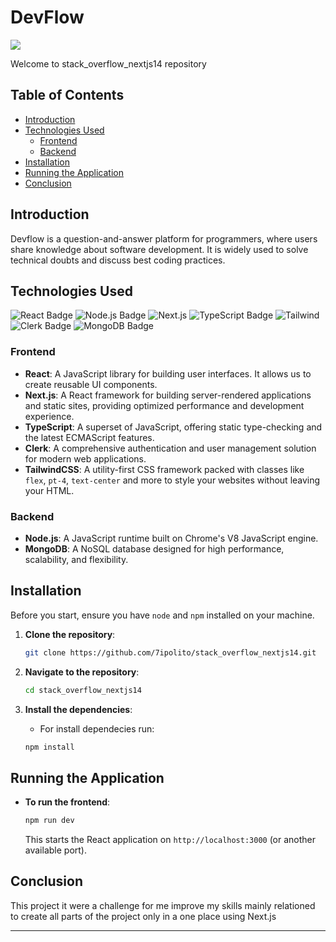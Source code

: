# DevFlow
<img src="https://camo.githubusercontent.com/727740b7ca6cfe1fac1a6c4f5c4f4a8e518498ecc83532e30228a02d9faf1cd1/68747470733a2f2f692e6962622e636f2f783746436852502f5468756d626e61696c2e6a7067"/>

Welcome to stack_overflow_nextjs14 repository 

## Table of Contents

- [Introduction](#introduction)
- [Technologies Used](#technologies-used)
  - [Frontend](#frontend)
  - [Backend](#backend)
- [Installation](#installation)
- [Running the Application](#running-the-application)
- [Conclusion](#conclusion)
  
## Introduction

Devflow is a question-and-answer platform for programmers, where users share knowledge about software development. It is widely used to solve technical doubts and discuss best coding practices.

## Technologies Used
![React Badge](https://img.shields.io/badge/React-61DAFB?logo=react&logoColor=000&style=for-the-badge)
![Node.js Badge](https://img.shields.io/badge/Node.js-5FA04E?logo=nodedotjs&logoColor=fff&style=for-the-badge)
![Next.js](https://img.shields.io/badge/next.js-000000?style=for-the-badge&logo=nextdotjs&logoColor=white)
![TypeScript Badge](https://img.shields.io/badge/TypeScript-3178C6?logo=typescript&logoColor=fff&style=for-the-badge)
![Tailwind](https://img.shields.io/badge/tailwindcss-%2338B2AC.svg?style=for-the-badge&logo=tailwind-css&logoColor=white)
![Clerk Badge](https://img.shields.io/badge/Clerk-6C47FF?logo=clerk&logoColor=fff&style=for-the-badge)
![MongoDB Badge](https://img.shields.io/badge/MongoDB-47A248?logo=mongodb&logoColor=fff&style=for-the-badge)
### Frontend
- **React**: A JavaScript library for building user interfaces. It allows us to create reusable UI components.
- **Next.js**: A React framework for building server-rendered applications and static sites, providing optimized performance and development experience.
- **TypeScript**: A superset of JavaScript, offering static type-checking and the latest ECMAScript features.
- **Clerk**: A comprehensive authentication and user management solution for modern web applications.
- **TailwindCSS**: A utility-first CSS framework packed with classes like `flex`, `pt-4`, `text-center` and more to style your websites without leaving your HTML.


### Backend
- **Node.js**: A JavaScript runtime built on Chrome's V8 JavaScript engine.
- **MongoDB**: A NoSQL database designed for high performance, scalability, and flexibility.


## Installation


Before you start, ensure you have `node` and `npm` installed on your machine. 

1. **Clone the repository**:
   
   ```bash
   git clone https://github.com/7ipolito/stack_overflow_nextjs14.git
   ```

2. **Navigate to the repository**:

   ```bash
   cd stack_overflow_nextjs14
   ```

3. **Install the dependencies**:

   - For install dependecies run:
   
   ```bash
   npm install
   ```


## Running the Application

- **To run the frontend**:

  ```bash
  npm run dev
  ```

  This starts the React application on `http://localhost:3000` (or another available port).

## Conclusion
This project it were a challenge for me improve my skills mainly relationed to create all parts of the project only in a one place using Next.js

---
